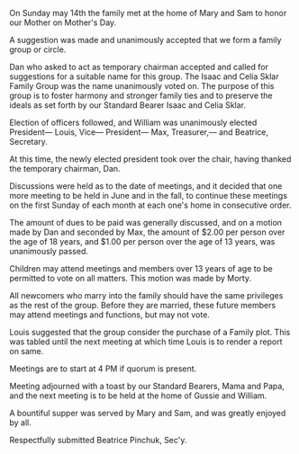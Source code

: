 On Sunday may 14th the family met at the home of Mary and Sam to honor our Mother on Mother's Day.

A suggestion was made and unanimously accepted that we form a family group or circle.

Dan who asked to act as temporary chairman accepted and called for suggestions for a suitable name for this group. The Isaac and Celia Sklar Family Group was the name unanimously voted on. The purpose of this group is to foster harmony and stronger family ties and to preserve the ideals as set forth by our Standard Bearer Isaac and Celia Sklar.

Election of officers followed, and William was unanimously elected President— Louis, Vice— President— Max, Treasurer,— and Beatrice, Secretary.

At this time, the newly elected president took over the chair, having thanked the temporary chairman, Dan.

Discussions were held as to the date of meetings, and it decided that one more meeting to be held in June and in the fall, to continue these meetings on the first Sunday of each month at each one's home in consecutive order.

The amount of dues to be paid was generally discussed, and on a motion made by Dan and seconded by Max, the amount of $2.00 per person over the age of 18 years, and $1.00 per person over the age of 13 years, was unanimously passed.

Children may attend meetings and members over 13 years of age to be permitted to vote on all matters. This motion was made by Morty.

All newcomers who marry into the family should have the same privileges as the rest of the group. Before they are married, these future members may attend meetings and functions, but may not vote.

Louis suggested that the group consider the purchase of a Family plot. This was tabled until the next meeting at which time Louis is to render a report on same.

Meetings are to start at 4 PM if quorum is present.

Meeting adjourned with a toast by our Standard Bearers, Mama and Papa, and the next meeting is to be held at the home of Gussie and William.

A bountiful supper was served by Mary and Sam, and was greatly enjoyed by all.

Respectfully submitted
Beatrice Pinchuk, Sec'y.
